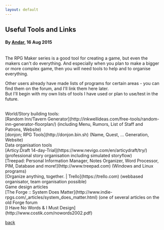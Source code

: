 ```yaml
---
layout: default
---
```


## Useful Tools and Links

#### By [Andar](https://forums.rpgmakerweb.com/index.php?members/andar.11882/), 16 Aug 2015

<br/>
The RPG Maker series is a good tool for creating a game, but even the makers can't do everything. And especially when you plan to make a bigger or more complex game, then you will need tools to help and to organise everything.

Other users already have made lists of programs for certain areas - you can find them on the forum, and I'll link them here later.<br/>
But I'll begin with my own lists of tools I have used or plan to use/test in the future.

<br/>
World/Story building tools:<br/>
[Random Inn/Tavern Generator](http://inkwellideas.com/free-tools/random-inn-generator-floorplan/) (including Menu, Rumors, List of Staff and Patrons, Website)<br/>
[donjon; RPG Tools](http://donjon.bin.sh) (Name, Quest, ... Generation, Website)

<br/>
Data organisation tools<br/>
[Articy:Draft 14-day-Trial](https://www.nevigo.com/en/articydraft/try/) (professional story organisation including simulated storyflow)<br/>
[Treepad: Personal Information Manager, Notes Organizer, Word Processor, PIM, Database and more!](http://www.treepad.com) (Windows and Linux programs)<br/>
[Organize anything, together. | Trello](https://trello.com) (webbased organisator, team organisation possible)

<br/>
Game design articles<br/>
[The Forge :: System Does Matter](http://www.indie-rpgs.com/_articles/system_does_matter.html) (one of several articles on the old Forge forum<br/>
[I Have No Words & I Must Design](http://www.costik.com/nowords2002.pdf)

[back](./)
